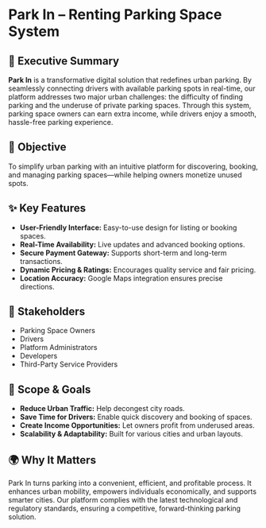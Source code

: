 # Park In – Renting Parking Space System

## 📄 Executive Summary  

**Park In** is a transformative digital solution that redefines urban parking. By seamlessly connecting drivers with available parking spots in real-time, our platform addresses two major urban challenges: the difficulty of finding parking and the underuse of private parking spaces. Through this system, parking space owners can earn extra income, while drivers enjoy a smooth, hassle-free parking experience.


## 🎯 Objective  
To simplify urban parking with an intuitive platform for discovering, booking, and managing parking spaces—while helping owners monetize unused spots.


## ✨ Key Features  
- **User-Friendly Interface:** Easy-to-use design for listing or booking spaces.  
- **Real-Time Availability:** Live updates and advanced booking options.  
- **Secure Payment Gateway:** Supports short-term and long-term transactions.  
- **Dynamic Pricing & Ratings:** Encourages quality service and fair pricing.  
- **Location Accuracy:** Google Maps integration ensures precise directions.


## 👥 Stakeholders  
- Parking Space Owners  
- Drivers  
- Platform Administrators  
- Developers  
- Third-Party Service Providers  


## 🚗 Scope & Goals  
- **Reduce Urban Traffic:** Help decongest city roads.  
- **Save Time for Drivers:** Enable quick discovery and booking of spaces.  
- **Create Income Opportunities:** Let owners profit from underused areas.  
- **Scalability & Adaptability:** Built for various cities and urban layouts.


## 🌍 Why It Matters  
Park In turns parking into a convenient, efficient, and profitable process. It enhances urban mobility, empowers individuals economically, and supports smarter cities. Our platform complies with the latest technological and regulatory standards, ensuring a competitive, forward-thinking parking solution.
